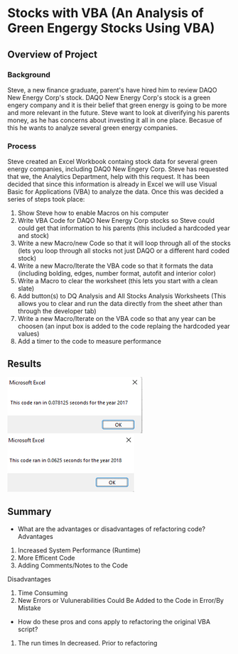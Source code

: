 # Stocks with VBA (An Analysis of Green Engergy Stocks Using VBA)

## Overview of Project
### Background
Steve, a new finance graduate, parent's have hired him to review DAQO New Energy Corp's stock. DAQO New Energy Corp's stock is a green engery company and it is their belief that green energy is going to be more and more relevant in the future. Steve want to look at diverifying his parents money, as he has concerns about investing it all in one place. Becasue of this he wants to analyze several green energy companies. 

### Process
Steve created an Excel Workbook containg stock data for several green energy companies, including DAQ0 New Engery Corp. Steve has requested that we, the Analytics Department, help with this request. It has been decided that since this information is already in Excel we will use Visual Basic for Applications (VBA) to analyze the data. Once this was decided a series of steps took place:
1. Show Steve how to enable Macros on his computer
2. Write VBA Code for DAQO New Energy Corp stocks so Steve could could get that information to his parents (this included a hardcoded year and stock)
3. Write a new Macro/new Code so that it will loop through all of the stocks (lets you loop through all stocks not just DAQO or a different hard coded stock)
4. Write a new Macro/Iterate the VBA code so that it formats the data (including bolding, edges, number format, autofit and interior color)
5. Write a Macro to clear the worksheet (this lets you start with a clean slate)
6. Add button(s) to DQ Analysis and All Stocks Analysis Worksheets (This allows you to clear and run the data directly from the sheet ather than through the developer tab)
8. Write a new Macro/Iterate on the VBA code so that any year can be choosen (an input box is added to the code replaing the hardcoded year values)
9. Add a timer to the code to measure performance

## Results
![VBA_Challenge_2017.png](https://github.com/AprilVilmin/stock-analysis/blob/main/VBA_Challenge_2017.png)
![VBA_Challenge_2018.png](https://github.com/AprilVilmin/stock-analysis/blob/main/VBA_Challenge_2018.png)

## Summary
- What are the advantages or disadvantages of refactoring code?
 Advantages
1. Increased System Performance (Runtime)
2. More Efficent Code
3. Adding Comments/Notes to the Code

Disadvantages
1. Time Consuming
2. New Errors or Vulunerabilities Could Be Added to the Code in Error/By Mistake

- How do these pros and cons apply to refactoring the original VBA script?
1. The run times In decreased.
Prior to refactoring 

